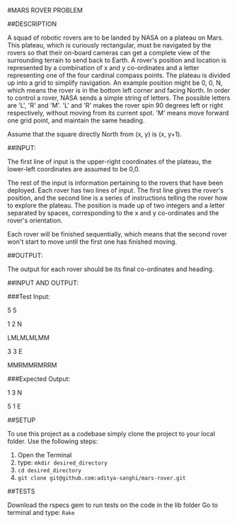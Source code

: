#MARS ROVER PROBLEM

##DESCRIPTION

A squad of robotic rovers are to be landed by NASA on a plateau on Mars. This plateau, which is curiously rectangular, must be navigated by the rovers so that their on-board cameras can get a complete view of the surrounding terrain to send back to Earth.
A rover's position and location is represented by a combination of x and y co-ordinates and a letter representing one of the four cardinal compass points. The plateau is divided up into a grid to simplify navigation. An example position might be 0, 0, N, which means the rover is in the bottom left corner and facing North.
In order to control a rover, NASA sends a simple string of letters. The possible letters are 'L', 'R' and 'M'. 'L' and 'R' makes the rover spin 90 degrees left or right respectively, without moving from its current spot. 'M' means move forward one grid point, and maintain the same heading.

Assume that the square directly North from (x, y) is (x, y+1).

##INPUT:

The first line of input is the upper-right coordinates of the plateau, the lower-left coordinates are assumed to be 0,0.

The rest of the input is information pertaining to the rovers that have been deployed. Each rover has two lines of input. The first line gives the rover's position, and the second line is a series of instructions telling the rover how to explore the plateau.
The position is made up of two integers and a letter separated by spaces, corresponding to the x and y co-ordinates and the rover's orientation.

Each rover will be finished sequentially, which means that the second rover won't start to move until the first one has finished moving.

##OUTPUT:

The output for each rover should be its final co-ordinates and heading.

##INPUT AND OUTPUT:

###Test Input:

5 5

1 2 N

LMLMLMLMM

3 3 E

MMRMMRMRRM

###Expected Output:

1 3 N

5 1 E

##SETUP

To use this project as a codebase simply clone the project to your local folder. Use the following steps:

1. Open the Terminal
2. type: `mkdir desired_directory`
3. `cd desired_directory`
4. `git clone git@github.com:aditya-sanghi/mars-rover.git`

##TESTS

Download the rspecs gem to run tests on the code in the lib folder
Go to terminal and type: `Rake`
